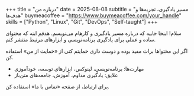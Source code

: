 +++
title = "درباره من"
date = 2025-08-08
subtitle = "مسیر یادگیری، تجربه‌ها و هدف‌ها"
buymeacoffee = "https://www.buymeacoffee.com/your_handle"
skills = ["Python", "Linux", "Git", "DevOps", "Self-taught"]
+++

سلام! اینجا جاییه که درباره مسیر یادگیری و کارهام می‌نویسم. هدفم اینه که محتوای ساده و عملی برای یادگیری برنامه‌نویسی و ابزارهای مرتبط منتشر کنم.

اگر این محتواها برات مفید بوده و دوست داری حمایتم کنی از «حمایت از من» استفاده کن.

- مهارت‌ها: برنامه‌نویسی، لینوکس، ابزارهای توسعه، خودآموزی
- علایق: یادگیری مداوم، آموزش، جامعه‌های متن‌باز

برای ارتباط، از صفحه «تماس با ما» استفاده کن.
